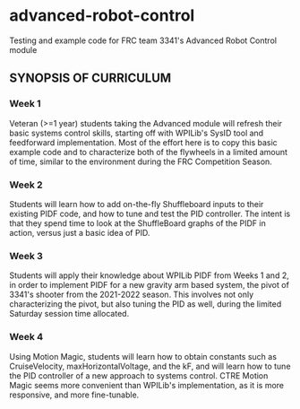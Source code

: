 # advanced-robot-control
 Testing and example code for FRC team 3341's Advanced Robot Control module
## SYNOPSIS OF CURRICULUM
### Week 1
Veteran (>=1 year) students taking the Advanced module will refresh their basic systems control skills, starting off with WPILib's SysID tool and feedforward implementation. Most of the effort here is to copy this basic example code and to characterize both of the flywheels in a limited amount of time, similar to the environment during the FRC Competition Season.
### Week 2
Students will learn how to add on-the-fly Shuffleboard inputs to their existing PIDF code, and how to tune and test the PID controller. The intent is that they spend time to look at the ShuffleBoard graphs of the PIDF in action, versus just a basic idea of PID.
### Week 3
Students will apply their knowledge about WPILib PIDF from Weeks 1 and 2, in order to implement PIDF for a new gravity arm based system, the pivot of 3341's shooter from the 2021-2022 season. This involves not only characterizing the pivot, but also tuning the PID as well, during the limited Saturday session time allocated.
### Week 4
Using Motion Magic, students will learn how to obtain constants such as CruiseVelocity, maxHorizontalVoltage, and the kF, and will learn how to tune the PID controller of a new approach to systems control. CTRE Motion Magic seems more convenient than WPILib's implementation, as it is more responsive, and more fine-tunable.